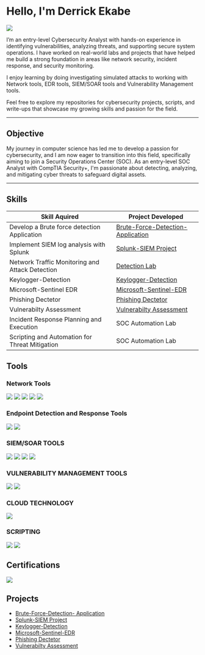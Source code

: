 # Hello, I'm Derrick Ekabe

<a href="https://www.linkedin.com/in/derrickekabe"><img src="https://img.shields.io/badge/-LinkedIn-0072b1?&style=for-the-badge&logo=linkedin&logoColor=white" /></a>

I’m an entry-level Cybersecurity Analyst with hands-on experience in identifying vulnerabilities, analyzing threats, and supporting secure system operations. I have worked on real-world labs and projects that have helped me build a strong foundation in areas like network security, incident response, and security monitoring.

 I enjoy learning by doing investigating simulated attacks to working with Network tools, EDR tools, SIEM/SOAR tools and Vulnerability Management tools.

 Feel free to explore my repositories for cybersecurity projects, scripts, and write-ups that showcase my growing skills and passion for the field.

---
## Objective

My journey in computer science has led me to develop a passion for cybersecurity, and I am now eager to transition into this field, specifically aiming to join a Security Operations Center (SOC). As an entry-level SOC Analyst with CompTIA Security+, I'm passionate about detecting, analyzing, and mitigating cyber threats to safeguard digital assets.

---
## Skills 

| Skill Aquired                                 | Project  Developed         |
|-----------------------------------------------|----------------------------|
| Develop a Brute force detection Application   | <a href="https://github.com/luxmundi27/Brute-Force-Detection-App-using-Python-Streamlit">Brute-Force-Detection- Application </a>|
|Implement SIEM log analysis with Splunk        | <a href="https://github.com/luxmundi27/Splunk-SIEM-Project">Splunk-SIEM Project </a>|
| Network Traffic Monitoring and Attack Detection| <a href="https://google.com">Detection Lab</a>|
| Keylogger-Detection                           |  <a href="https://github.com/luxmundi27/Keylogger-Detection">Keylogger-Detection</a>|
| Microsoft-Sentinel EDR                        |  <a href="https://github.com/luxmundi27/Microsoft-Sentinel-EDR">Microsoft-Sentinel-EDR</a>|
| Phishing Dectetor                             | <a href="https://github.com/luxmundi27/Phishing-Detector">Phishing Dectetor </a>|
| Vulnerabilty Assessment                       | <a href="https://github.com/luxmundi27/Vulnerability-Lab"> Vulnerabilty Assessment </a>|
| Incident Response Planning and Execution      | SOC Automation Lab|
| Scripting and Automation for Threat Mitigation | SOC Automation Lab| 

## Tools 

### Network Tools
<div>
    <img src="https://img.shields.io/badge/-Wireshark-1679A7?&style=for-the-badge&logo=Wireshark&logoColor=white" />
    <img src="https://img.shields.io/badge/-Suricata-EF3B2D?&style=for-the-badge&logo=Suricata&logoColor=white" />
    <img src="https://img.shields.io/badge/-Zeek-777BB4?&style=for-the-badge&logo=Zeek&logoColor=white" />
    <img src="https://img.shields.io/badge/-Nmap-007C99?&style=for-the-badge&logo=Nmap&logoColor=white" />
    <img src="https://img.shields.io/badge/-Snort-FF69B4?&style=for-the-badge&logo=Snort&logoColor=white" />
</div>

### Endpoint Detection and Response Tools
<div>
    <img src="https://img.shields.io/badge/-Microsoft_Defender_for_Endpoint-00A4EF?&style=for-the-badge&logo=Microsoft&logoColor=white" />
    <img src="https://img.shields.io/badge/-Velociraptor-4B275F?&style=for-the-badge&logo=Velociraptor&logoColor=white" />
</div>

### SIEM/SOAR TOOLS
<div>
    <img src="https://img.shields.io/badge/-CrowdStrike-DA1F26?&style=for-the-badge&logo=CrowdStrike&logoColor=white" />
    <img src="https://img.shields.io/badge/-Microsoft_Sentinel-0078D4?&style=for-the-badge&logo=Microsoft&logoColor=white" />
    <img src="https://img.shields.io/badge/-Splunk-000000?&style=for-the-badge&logo=Splunk&logoColor=white" />
    <img src="https://img.shields.io/badge/-Elastic-005571?&style=for-the-badge&logo=Elastic&logoColor=white" />
</div>

### VULNERABILITY MANAGEMENT TOOLS
<div>
   <img src="https://img.shields.io/badge/-Nessus-005FAD?&style=for-the-badge&logo=Tenable&logoColor=white" />
   <img src="https://img.shields.io/badge/-OpenVAS-6AA84F?&style=for-the-badge&logo=OpenVAS&logoColor=white" />

</div>

### CLOUD TECHNOLOGY
<div>
   <img src="https://img.shields.io/badge/-Azure-0078D4?&style=for-the-badge&logo=Microsoft%20Azure&logoColor=white" />

</div>

### SCRIPTING 
<div>
 <img src="https://img.shields.io/badge/-Python-3776AB?&style=for-the-badge&logo=Python&logoColor=white" />
 <img src="https://img.shields.io/badge/-Kali_Linux-557C94?&style=for-the-badge&logo=Kali%20Linux&logoColor=white" />
</div>



## Certifications

<div>
<img src="https://img.shields.io/badge/-Security%2B-FF0000?&style=for-the-badge&logo=CompTIA&logoColor=white" />

</div>

## Projects
- <a href="https://github.com/luxmundi27/Brute-Force-Detection-App-using-Python-Streamlit">Brute-Force-Detection-  Application </a>
- <a href="https://github.com/luxmundi27/Splunk-SIEM-Project">Splunk-SIEM Project </a>
- <a href="https://github.com/luxmundi27/Keylogger-Detection">Keylogger-Detection</a>
- <a href="https://github.com/luxmundi27/Microsoft-Sentinel-EDR">Microsoft-Sentinel-EDR</a>
- <a href="https://github.com/luxmundi27/Phishing-Detector">Phishing Dectetor </a>
- <a href="https://github.com/luxmundi27/Vulnerability-Lab"> Vulnerabilty Assessment </a>

